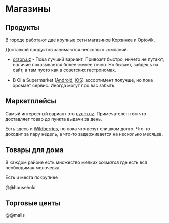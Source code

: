 # Магазины

## Продукты

В городе работают две крупные сети магазинов Корзинка и Optovik.

Доставкой продуктов занимаются несколько компаний.

- [orzon.uz](https://orzon.uz/) - Пока лучший вариант. Привозят быстро, ничего
  не путают, наличие показывается более-менее точно. Но бывает, зайдешь на сайт,
  а там пусто как в советских гастрономах.

- В Oila Supermarket
  ([Android](https://play.google.com/store/apps/details?id=uz.gigalab.oilasupermarket),
  [iOS](https://apps.apple.com/us/app/oila-supermarket/id1637385727))
  ассортимент получше, но пока хромает сервис. Иногда могут про вас забыть.

## Маркетплейсы

Самый интересный вариант это [uzum.uz](https://uzum.uz/). Примечателен тем что
доставляет товар до пункта выдачи за день.

Есть здесь и [Wildberries](https://www.wildberries.ru/), но пока что везут
слишком долго. Что-то доходит за пару недель, а что-то задерживается на
несколько месяцев.

## Товары для дома

В каждом районе есть множество мелких _хозмагов_ где есть вся необходимая
мелочевка.

Есть и места покрупнее

@@household

## Торговые центы

@@malls

